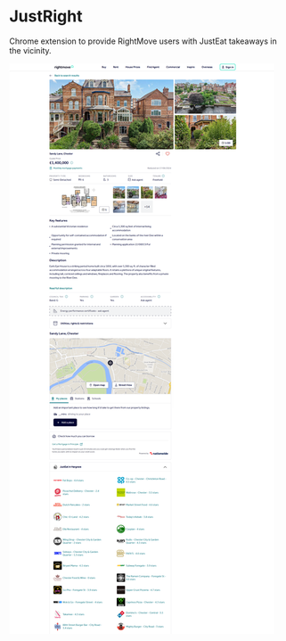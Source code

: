 # JustRight

Chrome extension to provide RightMove users with JustEat takeaways in the vicinity.


![RightMove with just eat results](./rightmove_property.png)